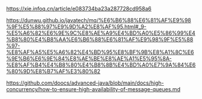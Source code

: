 https://xie.infoq.cn/article/e083734ba23a287728cd958a6

https://dunwu.github.io/javatech/mq/%E6%B6%88%E6%81%AF%E9%98%9F%E5%88%97%E9%9D%A2%E8%AF%95.html#_9-%E5%A6%82%E6%9E%9C%E8%AE%A9%E4%BD%A0%E5%86%99%E4%B8%80%E4%B8%AA%E6%B6%88%E6%81%AF%E9%98%9F%E5%88%97-%E8%AF%A5%E5%A6%82%E4%BD%95%E8%BF%9B%E8%A1%8C%E6%9E%B6%E6%9E%84%E8%AE%BE%E8%AE%A1%E5%95%8A-%E8%AF%B4%E4%B8%80%E4%B8%8B%E4%BD%A0%E7%9A%84%E6%80%9D%E8%B7%AF%E3%80%82


https://github.com/doocs/advanced-java/blob/main/docs/high-concurrency/how-to-ensure-high-availability-of-message-queues.md
